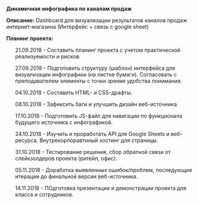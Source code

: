 <b>Динамичная инфографика по каналам продаж</b>

<b>Описание:</b>
Dashboard для визуализации результатов каналов продаж интернет-магазина (Интерфейс + связь с google sheet)


<b>Планинг проекта:</b>
<ul>21.09.2018 - Составить планинг проекта с учетом практической реализуемости и рисков</ul>
<ul>27.09.2018 - Подготовить структуру (шаблон) интерфейса для визуализации инфографики (на листке бумаги). Согласовать с преподавателем элементы с точки зрения удобства понимания.</ul>
<ul>04.10.2018 - Составить HTML- и CSS-драфты.</ul>
<ul>08.10.2018 - Зафиксить баги и улучшить дизайн веб-источника.</ul>
<ul>17.10.2018 - Подготовить JS-файл для навигации по функционала будущего источника с инфографикой.</ul>
<ul>24.10.2018 - Изучить и проработать API для Google Sheets и веб-ресурса. Внутрекорпоравтиный хостинг для страницы.</ul>
<ul>31.10.2018 - Тестирование решения, сбор обратной связи от слейкзолдеров проекта (ритейл, офис).</ul>
<ul>05.11.2018 - Доработка выявленных ошибок/проблем, последующие итерации до финальной версии веб-источника.</ul>
<ul>14.11.2018 - ПОдготовка презентации и демонстрации проекта для класса и сотрудников.</ul>